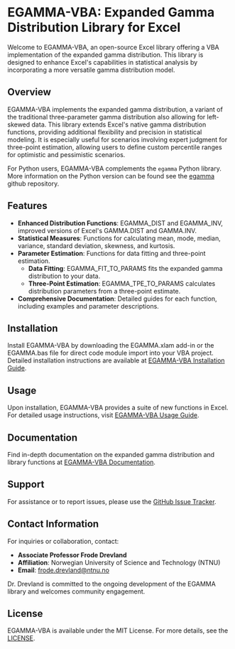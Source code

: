 # EGAMMA-VBA: Expanded Gamma Distribution Library for Excel

Welcome to EGAMMA-VBA, an open-source Excel library offering a VBA implementation of the expanded gamma distribution. This library is designed to enhance Excel's capabilities in statistical analysis by incorporating a more versatile gamma distribution model.

## Overview
EGAMMA-VBA implements the expanded gamma distribution,  a variant of the traditional three-parameter gamma distribution also allowing for left-skewed data. This library extends Excel's native gamma distribution functions, providing additional flexibility and precision in statistical modeling. It is especially useful for scenarios involving expert judgment for three-point estimation, allowing users to define custom percentile ranges for optimistic and pessimistic scenarios.

For Python users, EGAMMA-VBA complements the `egamma` Python library. More information on the Python version can be found see the [egamma](https://frodedrevland.github.io/egamma) github repository.

## Features
- **Enhanced Distribution Functions**: EGAMMA_DIST and EGAMMA_INV, improved versions of Excel's GAMMA.DIST and GAMMA.INV.
- **Statistical Measures**: Functions for calculating mean, mode, median, variance, standard deviation, skewness, and kurtosis.
- **Parameter Estimation**: Functions for data fitting and three-point estimation.
  - **Data Fitting**: EGAMMA_FIT_TO_PARAMS fits the expanded gamma distribution to your data.
  - **Three-Point Estimation**: EGAMMA_TPE_TO_PARAMS calculates distribution parameters from a three-point estimate.
- **Comprehensive Documentation**: Detailed guides for each function, including examples and parameter descriptions.

## Installation
Install EGAMMA-VBA by downloading the EGAMMA.xlam add-in or the EGAMMA.bas file for direct code module import into your VBA project. Detailed installation instructions are available at [EGAMMA-VBA Installation Guide](https://frodedrevland.github.io/EGAMMA-VBA/installation/index.html).

## Usage
Upon installation, EGAMMA-VBA provides a suite of new functions in Excel. For detailed usage instructions, visit [EGAMMA-VBA Usage Guide](https://frodedrevland.github.io/EGAMMA-VBA/usage.html#).

## Documentation
Find in-depth documentation on the expanded gamma distribution and library functions at [EGAMMA-VBA Documentation](https://frodedrevland.github.io/EGAMMA-VBA).

## Support
For assistance or to report issues, please use the [GitHub Issue Tracker](https://github.com/FrodeDrevland/EGAMMA-VBA/issues).

## Contact Information
For inquiries or collaboration, contact:

- **Associate Professor Frode Drevland**
- **Affiliation**: Norwegian University of Science and Technology (NTNU)
- **Email**: [frode.drevland@ntnu.no](mailto:frode.drevland@ntnu.no)

Dr. Drevland is committed to the ongoing development of the EGAMMA library and welcomes community engagement.

## License
EGAMMA-VBA is available under the MIT License. For more details, see the [LICENSE](https://github.com/FrodeDrevland/EGAMMA-VBA/blob/main/LICENSE).
